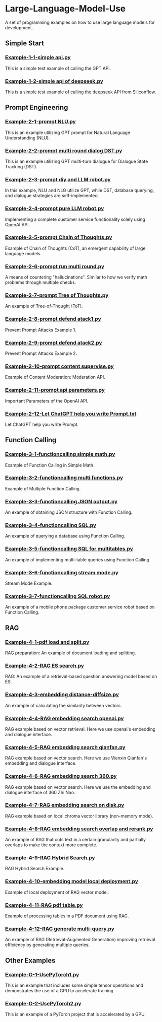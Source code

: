 # Large-Language-Model-Use
A set of programming examples on how to use large language models for development.

## Simple Start
### [Example-1-1-simple api.py](https://github.com/Justin1985-147/Large-Language-Model-Use/blob/main/Example-1-1-simple%20api.py)
This is a simple test example of calling the GPT API.
### [Example-1-2-simple api of deepseek.py](https://github.com/Justin1985-147/Large-Language-Model-Use/blob/main/Example-1-2-simple%20api%20of%20deepseek.py)
This is a simple test example of calling the deepseek API from Siliconflow.

## Prompt Engineering
### [Example-2-1-prompt NLU.py](https://github.com/Justin1985-147/Large-Language-Model-Use/blob/main/Example-2-1-prompt%20NLU.py)
This is an example utilizing GPT prompt for Natural Language Understanding (NLU).
### [Example-2-2-prompt multi round dialog DST.py](https://github.com/Justin1985-147/Large-Language-Model-Use/blob/main/Example-2-2-prompt%20multi%20round%20dialog%20DST.py)
This is an example utilizing GPT multi-turn dialogue for Dialogue State Tracking (DST).
### [Example-2-3-prompt diy and LLM robot.py](https://github.com/Justin1985-147/Large-Language-Model-Use/blob/main/Example-2-3-prompt%20diy%20and%20LLM%20robot.py)
In this example, NLU and NLG utilize GPT, while DST, database querying, and dialogue strategies are self-implemented.
### [Example-2-4-prompt pure LLM robot.py](https://github.com/Justin1985-147/Large-Language-Model-Use/blob/main/Example-2-4-prompt%20pure%20LLM%20robot.py)
Implementing a complete customer service functionality solely using OpenAI API.
### [Example-2-5-prompt Chain of Thoughts.py](https://github.com/Justin1985-147/Large-Language-Model-Use/blob/main/Example-2-5-prompt%20Chain%20of%20Thoughts.py)
Example of Chain of Thoughts (CoT), an emergent capability of large language models.
### [Example-2-6-prompt run multi round.py](https://github.com/Justin1985-147/Large-Language-Model-Use/blob/main/Example-2-6-prompt%20run%20multi%20round.py)
A means of countering "hallucinations". Similar to how we verify math problems through multiple checks.
### [Example-2-7-prompt Tree of Thoughts.py](https://github.com/Justin1985-147/Large-Language-Model-Use/blob/main/Example-2-7-prompt%20Tree%20of%20Thoughts.py)
An example of Tree-of-Thought (ToT).
### [Example-2-8-prompt defend atack1.py](https://github.com/Justin1985-147/Large-Language-Model-Use/blob/main/Example-2-8-prompt%20defend%20atack1.py)
Prevent Prompt Attacks Example 1.
### [Example-2-9-prompt defend atack2.py](https://github.com/Justin1985-147/Large-Language-Model-Use/blob/main/Example-2-9-prompt%20defend%20atack2.py)
Prevent Prompt Attacks Example 2.
### [Example-2-10-prompt content supervise.py](https://github.com/Justin1985-147/Large-Language-Model-Use/blob/main/Example-2-10-prompt%20content%20supervise.py)
Example of Content Moderation: Moderation API.
### [Example-2-11-prompt api parameters.py](https://github.com/Justin1985-147/Large-Language-Model-Use/blob/main/Example-2-11-prompt%20api%20parameters.py)
Important Parameters of the OpenAI API.
### [Example-2-12-Let ChatGPT help you write Prompt.txt](https://github.com/Justin1985-147/Large-Language-Model-Use/blob/main/Example-2-12-Let%20ChatGPT%20help%20you%20write%20Prompt.txt)
Let ChatGPT help you write Prompt.

## Function Calling
### [Example-3-1-functioncalling simple math.py](https://github.com/Justin1985-147/Large-Language-Model-Use/blob/main/Example-3-1-functioncalling%20simple%20math.py)
Example of Function Calling in Simple Math.
### [Example-3-2-functioncalling multi functions.py](https://github.com/Justin1985-147/Large-Language-Model-Use/blob/main/Example-3-2-functioncalling%20multi%20functions.py)
Example of Multiple Function Calling.
### [Example-3-3-functioncalling JSON output.py](https://github.com/Justin1985-147/Large-Language-Model-Use/blob/main/Example-3-3-functioncalling%20JSON%20output.py)
An example of obtaining JSON structure with Function Calling.
### [Example-3-4-functioncalling SQL.py](https://github.com/Justin1985-147/Large-Language-Model-Use/blob/main/Example-3-4-functioncalling%20SQL.py)
An example of querying a database using Function Calling.
### [Example-3-5-functioncalling SQL for multitables.py](https://github.com/Justin1985-147/Large-Language-Model-Use/blob/main/Example-3-5-functioncalling%20SQL%20for%20multitables.py)
An example of implementing multi-table queries using Function Calling.
### [Example-3-6-functioncalling stream mode.py](https://github.com/Justin1985-147/Large-Language-Model-Use/blob/main/Example-3-6-functioncalling%20stream%20mode.py)
Stream Mode Example.
### [Example-3-7-functioncalling SQL robot.py](https://github.com/Justin1985-147/Large-Language-Model-Use/blob/main/Example-3-7-functioncalling%20SQL%20robot.py)
An example of a mobile phone package customer service robot based on Function Calling.

## RAG
### [Example-4-1-pdf load and split.py](https://github.com/Justin1985-147/Large-Language-Model-Use/blob/main/Example-4-1-pdf%20load%20and%20split.py)
RAG preparation: An example of document loading and splitting.
### [Example-4-2-RAG ES search.py](https://github.com/Justin1985-147/Large-Language-Model-Use/blob/main/Example-4-2-RAG%20ES%20search.py)
RAG: An example of a retrieval-based question answering model based on ES.
### [Example-4-3-embedding distance-diffsize.py](https://github.com/Justin1985-147/Large-Language-Model-Use/blob/main/Example-4-3-embedding%20distance-diffsize.py)
An example of calculating the similarity between vectors.
### [Example-4-4-RAG embedding search openai.py](https://github.com/Justin1985-147/Large-Language-Model-Use/blob/main/Example-4-4-RAG%20embedding%20search%20openai.py)
RAG example based on vector retrieval. Here we use openai's embedding and dialogue interface.
### [Example-4-5-RAG embedding search qianfan.py](https://github.com/Justin1985-147/Large-Language-Model-Use/blob/main/Example-4-5-RAG%20embedding%20search%20qianfan.py)
RAG example based on vector search. Here we use Wenxin Qianfan's embedding and dialogue interface.
### [Example-4-6-RAG embedding search 360.py](https://github.com/Justin1985-147/Large-Language-Model-Use/blob/main/Example-4-6-RAG%20embedding%20search%20360.py)
RAG example based on vector search. Here we use the embedding and dialogue interface of 360 Zhi Nao.
### [Example-4-7-RAG embedding search on disk.py](https://github.com/Justin1985-147/Large-Language-Model-Use/blob/main/Example-4-7-RAG%20embedding%20search%20on%20disk.py)
RAG example based on local chroma vector library (non-memory mode).
### [Example-4-8-RAG embedding search overlap and rerank.py](https://github.com/Justin1985-147/Large-Language-Model-Use/blob/main/Example-4-8-RAG%20embedding%20search%20overlap%20and%20rerank.py)
An example of RAG that cuts text in a certain granularity and partially overlaps to make the context more complete.
### [Example-4-9-RAG Hybrid Search.py](https://github.com/Justin1985-147/Large-Language-Model-Use/blob/main/Example-4-9-RAG%20Hybrid%20Search.py)
RAG Hybrid Search Example.
### [Example-4-10-embedding model local deployment.py](https://github.com/Justin1985-147/Large-Language-Model-Use/blob/main/Example-4-10-embedding%20model%20local%T20deployment.py)
Example of local deployment of RAG vector model.
### [Example-4-11-RAG pdf table.py](https://github.com/Justin1985-147/Large-Language-Model-Use/blob/main/Example-4-11-RAG%20pdf%20table.py)
Example of processing tables in a PDF document using RAG.
### [Example-4-12-RAG generate multi-query.py](https://github.com/Justin1985-147/Large-Language-Model-Use/blob/main/Example-4-12-RAG%20generate%20multi-query.py)
An example of RAG (Retrieval-Augmented Generation) improving retrieval efficiency by generating multiple queries.

## Other Examples
### [Example-O-1-UsePyTorch1.py](https://github.com/Justin1985-147/Large-Language-Model-Use/blob/main/Example-O-1-UsePyTorch1.py)
This is an example that includes some simple tensor operations and demonstrates the use of a GPU to accelerate training.
### [Example-O-2-UsePyTorch2.py](https://github.com/Justin1985-147/Large-Language-Model-Use/blob/main/Example-O-2-UsePyTorch2.py)
This is an example of a PyTorch project that is accelerated by a GPU.
